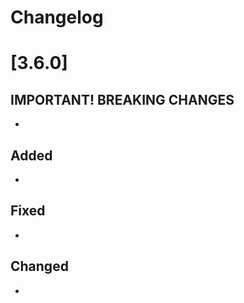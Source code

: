 # Changelog

# [3.6.0]

## **IMPORTANT! BREAKING CHANGES**

-

## Added

-

## Fixed

-

## Changed

- 
